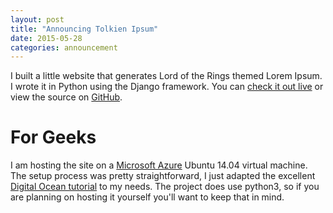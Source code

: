 ```yaml
---
layout: post
title: "Announcing Tolkien Ipsum"
date: 2015-05-28
categories: announcement
---
```


I built a little website that generates Lord of the Rings themed Lorem Ipsum. I wrote it in Python using the Django framework. You can [check it out live](http://http://tolkienipsum.cloudapp.net/) or view the source on [GitHub](https://github.com/flyingfisch/tolkienIpsum).

# For Geeks

I am hosting the site on a [Microsoft Azure](http://azure.microsoft.com/) Ubuntu 14.04 virtual machine. The setup process was pretty straightforward, I just adapted the excellent [Digital Ocean tutorial](https://www.digitalocean.com/community/tutorials/how-to-serve-django-applications-with-uwsgi-and-nginx-on-ubuntu-14-04) to my needs. The project does use python3, so if you are planning on hosting it yourself you'll want to keep that in mind.
